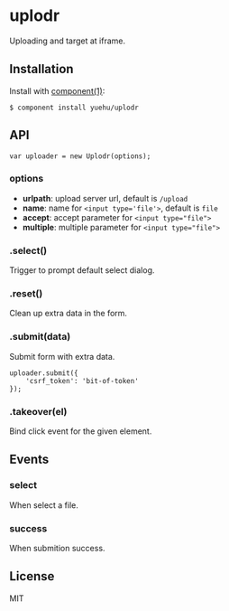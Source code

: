 
# uplodr

Uploading and target at iframe.

## Installation

Install with [component(1)](http://component.io):

    $ component install yuehu/uplodr

## API

```
var uploader = new Uplodr(options);
```

### options

* **urlpath**: upload server url, default is `/upload`
* **name**: name for `<input type='file'>`, default is `file`
* **accept**: accept parameter for `<input type="file">`
* **multiple**: multiple parameter for `<input type="file">`

### .select()

Trigger to prompt default select dialog.

### .reset()

Clean up extra data in the form.

### .submit(data)

Submit form with extra data.

```
uploader.submit({
    'csrf_token': 'bit-of-token'
});
```

### .takeover(el)

Bind click event for the given element.

## Events

### select

When select a file.

### success

When submition success.

## License

MIT
